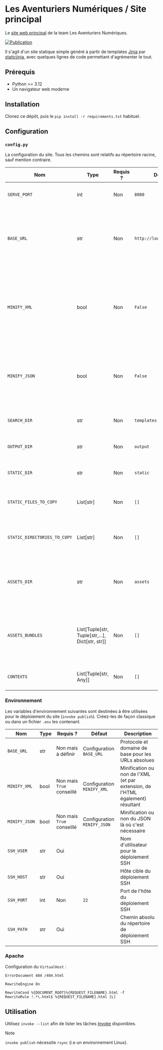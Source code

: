 # Les Aventuriers Numériques / Site principal

Le [site web principal](https://team-lan.org/) de la team Les Aventuriers Numériques.

[![Publication](https://github.com/Les-Aventuriers-Numeriques/team-lan.org/actions/workflows/publish.yml/badge.svg)](https://github.com/Les-Aventuriers-Numeriques/team-lan.org/actions/workflows/publish.yml)

Il s'agit d'un site statique simple généré à partir de templates [Jinja](https://jinja.palletsprojects.com/en/3.1.x/) par
[staticjinja](https://staticjinja.readthedocs.io/en/stable/index.html), avec quelques lignes de code permettant d'agrémenter
le tout.

## Prérequis

  - Python >= 3.12
  - Un navigateur web moderne

## Installation

Clonez ce dépôt, puis le `pip install -r requirements.txt` habituel.

## Configuration

### `config.py`

La configuration du site. Tous les chemins sont relatifs au répertoire racine, sauf mention contraire.

| Nom                          | Type                                            | Requis ? | Défaut                   | Description                                                                                                                                                                        |
|------------------------------|-------------------------------------------------|----------|--------------------------|------------------------------------------------------------------------------------------------------------------------------------------------------------------------------------|
| `SERVE_PORT`                 | int                                             | Non      | `8080`                   | Le port d'écoute du serveur HTTP lancé par `invoke serve`                                                                                                                          |
| `BASE_URL`                   | str                                             | Non      | `http://localhost:8080/` | Protocole et domaine de base pour les URLs absolues. La variable d'environnement associée est prioritaire lorsqu'elle est définie                                                  |
| `MINIFY_XML`                 | bool                                            | Non      | `False`                  | Minification ou non de l'XML (et par extension, de l'HTML également) résultant. La variable d'environnement associée est prioritaire lorsqu'elle est définie                       |
| `MINIFY_JSON`                | bool                                            | Non      | `False`                  | Minification ou non du JSON là où c'est nécessaire. La variable d'environnement associée est prioritaire lorsqu'elle est définie                                                   |
| `SEARCH_DIR`                 | str                                             | Non      | `templates`              | Le répertoire contenant les gabarits Jinja et le contenu                                                                                                                           |
| `OUTPUT_DIR`                 | str                                             | Non      | `output`                 | Le répertoire dans lequel le site rendu sera enregistré                                                                                                                            |
| `STATIC_DIR`                 | str                                             | Non      | `static`                 | Le répertoire contenant tous les fichiers statiques                                                                                                                                |
| `STATIC_FILES_TO_COPY`       | List[str]                                       | Non      | `[]`                     | La liste des fichiers statiques à copier (relatif à `STATIC_DIR`)                                                                                                                  |
| `STATIC_DIRECTORIES_TO_COPY` | List[str]                                       | Non      | `[]`                     | La liste des répertoires de fichiers statiques à copier (relatif à `STATIC_DIR`)                                                                                                   |
| `ASSETS_DIR`                 | str                                             | Non      | `assets`                 | Le répertoire contenant les fichiers qui nécessitent un traitement préalable afin d'être utilisés par le site rendu                                                                |
| `ASSETS_BUNDLES`             | List[Tuple[str, Tuple[str,...], Dict[str, str]] | Non      | `[]`                     | Les bundles [webassets](https://webassets.readthedocs.io/en/latest/) à utiliser dans les templates (les sources sont relatives à `ASSETS_DIR`, et les destinations à `OUTPUT_DIR`) |
| `CONTEXTS`                   | List[Tuple[str, Any]]                           | Non      | `[]`                     | Liste de [contextes staticjinja](https://staticjinja.readthedocs.io/en/stable/user/advanced.html#loading-data) à utiliser                                                          |

### Environnement

Les variables d'environnement suivantes sont destinées à être utilisées pour le déploiement du site (`invoke publish`).
Créez-les de façon classique ou dans un fichier `.env` les contenant.

| Nom           | Type | Requis ?                  | Défaut                      | Description                                                                    |
|---------------|------|---------------------------|-----------------------------|--------------------------------------------------------------------------------|
| `BASE_URL`    | str  | Non mais à définir        | Configuration `BASE_URL`    | Protocole et domaine de base pour les URLs absolues                            |
| `MINIFY_XML`  | bool | Non mais `True` conseillé | Configuration `MINIFY_XML`  | Minification ou non de l'XML (et par extension, de l'HTML également) résultant |
| `MINIFY_JSON` | bool | Non mais `True` conseillé | Configuration `MINIFY_JSON` | Minification ou non du JSON là où c'est nécessaire                             |
| `SSH_USER`    | str  | Oui                       |                             | Nom d'utilisateur pour le déploiement SSH                                      |
| `SSH_HOST`    | str  | Oui                       |                             | Hôte cible du déploiement SSH                                                  |
| `SSH_PORT`    | int  | Non                       | `22`                        | Port de l'hôte du déploiement SSH                                              |
| `SSH_PATH`    | str  | Oui                       |                             | Chemin absolu du répertoire de déploiement SSH                                 |

### Apache

Configuration du `VirtualHost` :

```apacheconf
ErrorDocument 404 /404.html

RewriteEngine On

RewriteCond %{DOCUMENT_ROOT}%{REQUEST_FILENAME}.html -f
RewriteRule !.*\.html$ %{REQUEST_FILENAME}.html [L]
```

## Utilisation

Utilisez `invoke --list` afin de lister les tâches [Invoke](https://www.pyinvoke.org/) disponibles.

> [!NOTE]
> `invoke publish` nécessite `rsync` (i.e un environnement Linux).